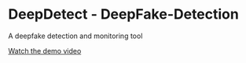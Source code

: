 # DeepDetect - DeepFake-Detection
A deepfake detection and monitoring tool

[Watch the demo video]()
